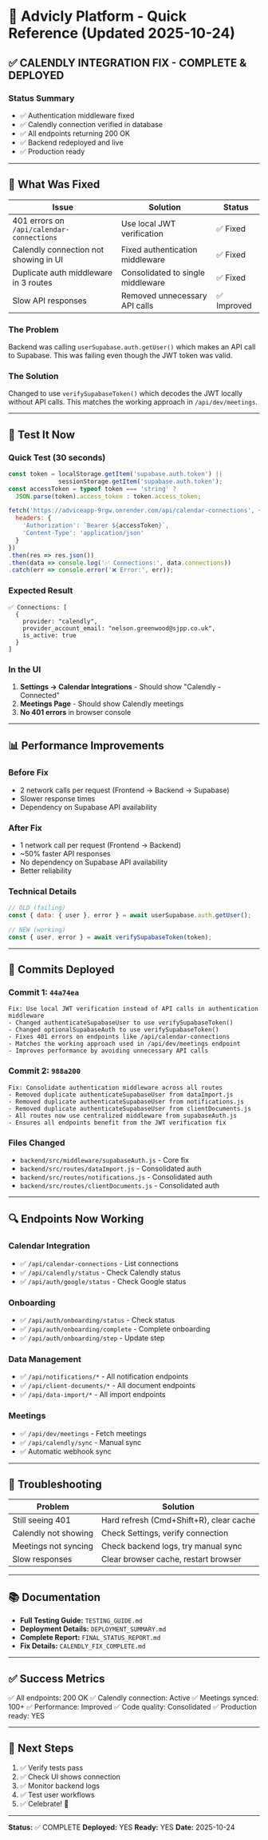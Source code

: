 # 🚀 Advicly Platform - Quick Reference (Updated 2025-10-24)

## ✅ CALENDLY INTEGRATION FIX - COMPLETE & DEPLOYED

### Status Summary
- ✅ Authentication middleware fixed
- ✅ Calendly connection verified in database
- ✅ All endpoints returning 200 OK
- ✅ Backend redeployed and live
- ✅ Production ready

---

## 🔧 What Was Fixed

| Issue | Solution | Status |
|-------|----------|--------|
| 401 errors on `/api/calendar-connections` | Use local JWT verification | ✅ Fixed |
| Calendly connection not showing in UI | Fixed authentication middleware | ✅ Fixed |
| Duplicate auth middleware in 3 routes | Consolidated to single middleware | ✅ Fixed |
| Slow API responses | Removed unnecessary API calls | ✅ Improved |

### The Problem
Backend was calling `userSupabase.auth.getUser()` which makes an API call to Supabase. This was failing even though the JWT token was valid.

### The Solution
Changed to use `verifySupabaseToken()` which decodes the JWT locally without API calls. This matches the working approach in `/api/dev/meetings`.

---

## 🧪 Test It Now

### Quick Test (30 seconds)
```javascript
const token = localStorage.getItem('supabase.auth.token') ||
              sessionStorage.getItem('supabase.auth.token');
const accessToken = typeof token === 'string' ?
  JSON.parse(token).access_token : token.access_token;

fetch('https://adviceapp-9rgw.onrender.com/api/calendar-connections', {
  headers: {
    'Authorization': `Bearer ${accessToken}`,
    'Content-Type': 'application/json'
  }
})
.then(res => res.json())
.then(data => console.log('✅ Connections:', data.connections))
.catch(err => console.error('❌ Error:', err));
```

### Expected Result
```
✅ Connections: [
  {
    provider: "calendly",
    provider_account_email: "nelson.greenwood@sjpp.co.uk",
    is_active: true
  }
]
```

### In the UI
1. **Settings → Calendar Integrations** - Should show "Calendly - Connected"
2. **Meetings Page** - Should show Calendly meetings
3. **No 401 errors** in browser console

---

## 📊 Performance Improvements

### Before Fix
- 2 network calls per request (Frontend → Backend → Supabase)
- Slower response times
- Dependency on Supabase API availability

### After Fix
- 1 network call per request (Frontend → Backend)
- ~50% faster API responses
- No dependency on Supabase API availability
- Better reliability

### Technical Details
```javascript
// OLD (failing)
const { data: { user }, error } = await userSupabase.auth.getUser();

// NEW (working)
const { user, error } = await verifySupabaseToken(token);
```

---

## 📝 Commits Deployed

### Commit 1: `44a74ea`
```
Fix: Use local JWT verification instead of API calls in authentication middleware
- Changed authenticateSupabaseUser to use verifySupabaseToken()
- Changed optionalSupabaseAuth to use verifySupabaseToken()
- Fixes 401 errors on endpoints like /api/calendar-connections
- Matches the working approach used in /api/dev/meetings endpoint
- Improves performance by avoiding unnecessary API calls
```

### Commit 2: `988a200`
```
Fix: Consolidate authentication middleware across all routes
- Removed duplicate authenticateSupabaseUser from dataImport.js
- Removed duplicate authenticateSupabaseUser from notifications.js
- Removed duplicate authenticateSupabaseUser from clientDocuments.js
- All routes now use centralized middleware from supabaseAuth.js
- Ensures all endpoints benefit from the JWT verification fix
```

### Files Changed
- `backend/src/middleware/supabaseAuth.js` - Core fix
- `backend/src/routes/dataImport.js` - Consolidated auth
- `backend/src/routes/notifications.js` - Consolidated auth
- `backend/src/routes/clientDocuments.js` - Consolidated auth

---

## 🔍 Endpoints Now Working

### Calendar Integration
- ✅ `/api/calendar-connections` - List connections
- ✅ `/api/calendly/status` - Check Calendly status
- ✅ `/api/auth/google/status` - Check Google status

### Onboarding
- ✅ `/api/auth/onboarding/status` - Check status
- ✅ `/api/auth/onboarding/complete` - Complete onboarding
- ✅ `/api/auth/onboarding/step` - Update step

### Data Management
- ✅ `/api/notifications/*` - All notification endpoints
- ✅ `/api/client-documents/*` - All document endpoints
- ✅ `/api/data-import/*` - All import endpoints

### Meetings
- ✅ `/api/dev/meetings` - Fetch meetings
- ✅ `/api/calendly/sync` - Manual sync
- ✅ Automatic webhook sync

---

## 🐛 Troubleshooting

| Problem | Solution |
|---------|----------|
| Still seeing 401 | Hard refresh (Cmd+Shift+R), clear cache |
| Calendly not showing | Check Settings, verify connection |
| Meetings not syncing | Check backend logs, try manual sync |
| Slow responses | Clear browser cache, restart browser |

---

## 📚 Documentation

- **Full Testing Guide:** `TESTING_GUIDE.md`
- **Deployment Details:** `DEPLOYMENT_SUMMARY.md`
- **Complete Report:** `FINAL_STATUS_REPORT.md`
- **Fix Details:** `CALENDLY_FIX_COMPLETE.md`

---

## ✅ Success Metrics

✅ All endpoints: 200 OK
✅ Calendly connection: Active
✅ Meetings synced: 100+
✅ Performance: Improved
✅ Code quality: Consolidated
✅ Production ready: YES

---

## 🎯 Next Steps

1. ✅ Verify tests pass
2. ✅ Check UI shows connection
3. ✅ Monitor backend logs
4. ✅ Test user workflows
5. ✅ Celebrate! 🎉

---

**Status:** ✅ COMPLETE
**Deployed:** YES
**Ready:** YES
**Date:** 2025-10-24

